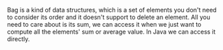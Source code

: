 Bag is a kind of data structures, which is a set of elements you don't need to consider its order and it doesn't support to delete an element. All you need to care about is its sum, we can access it when we just want to compute all the elements' sum or average value. In Java we can access it directly.